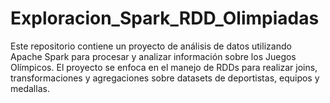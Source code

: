 # Exploracion_Spark_RDD_Olimpiadas
Este repositorio contiene un proyecto de análisis de datos utilizando Apache Spark para procesar y analizar información sobre los Juegos Olímpicos. El proyecto se enfoca en el manejo de RDDs para realizar joins, transformaciones y agregaciones sobre datasets de deportistas, equipos y medallas.
